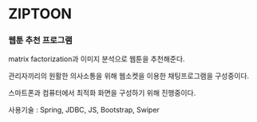 # ZIPTOON

### 웹툰 추천 프로그램

matrix factorization과 이미지 분석으로 웹툰을 추천해준다.

관리자끼리의 원활한 의사소통을 위해 웹소켓을 이용한 채팅프로그램을 구성중이다.

스마트폰과 컴퓨터에서 최적화 화면을 구성하기 위해 진행중이다.

사용기술 : Spring, JDBC, JS,  Bootstrap, Swiper
